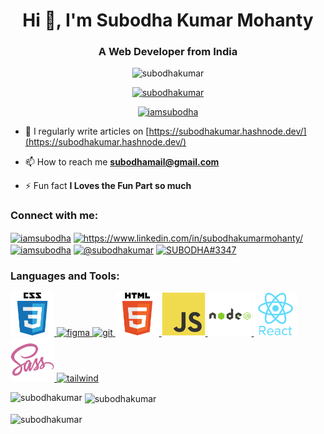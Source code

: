 <h1 align="center">Hi 👋, I'm Subodha Kumar Mohanty</h1>
<h3 align="center">A Web Developer from India</h3>

<p align="center"> <img src="https://komarev.com/ghpvc/?username=subodhakumar&label=Profile%20views&color=0e75b6&style=flat" alt="subodhakumar" /> </p>

<p align="center"> <a href="https://github.com/ryo-ma/github-profile-trophy"><img src="https://github-profile-trophy.vercel.app/?username=subodhakumar" alt="subodhakumar" /></a> </p>

<p align="center"> <a href="https://twitter.com/iamsubodha" target="blank"><img src="https://img.shields.io/twitter/follow/iamsubodha?logo=twitter&style=for-the-badge" alt="iamsubodha" /></a> </p>

- 📝 I regularly write articles on [https://subodhakumar.hashnode.dev/](https://subodhakumar.hashnode.dev/)

- 📫 How to reach me **subodhamail@gmail.com**

- ⚡ Fun fact **I Loves the Fun Part so much**

<h3 align="left">Connect with me:</h3>
<p align="left">
<a href="https://twitter.com/iamsubodha" target="blank"><img align="center" src="https://raw.githubusercontent.com/rahuldkjain/github-profile-readme-generator/master/src/images/icons/Social/twitter.svg" alt="iamsubodha" height="60" width="60" /></a>
<a href="https://linkedin.com/in/https://www.linkedin.com/in/subodhakumarmohanty/" target="blank"><img align="center" src="https://raw.githubusercontent.com/rahuldkjain/github-profile-readme-generator/master/src/images/icons/Social/linked-in-alt.svg" alt="https://www.linkedin.com/in/subodhakumarmohanty/" height="60" width="60" /></a>
<a href="https://instagram.com/iamsubodha" target="blank"><img align="center" src="https://raw.githubusercontent.com/rahuldkjain/github-profile-readme-generator/master/src/images/icons/Social/instagram.svg" alt="iamsubodha" height="60" width="60" /></a>
<a href="https://hashnode.com/@subodhakumar" target="blank"><img align="center" src="https://raw.githubusercontent.com/rahuldkjain/github-profile-readme-generator/master/src/images/icons/Social/hashnode.svg" alt="@subodhakumar" height="60" width="60" /></a>
<a href="https://discord.gg/SUBODHA#3347" target="blank"><img align="center" src="https://raw.githubusercontent.com/rahuldkjain/github-profile-readme-generator/master/src/images/icons/Social/discord.svg" alt="SUBODHA#3347" height="60" width="60" /></a>
</p>

<h3 align="left">Languages and Tools:</h3>
<p align="left"> <a href="https://www.w3schools.com/css/" target="_blank" rel="noreferrer"> <img src="https://raw.githubusercontent.com/devicons/devicon/master/icons/css3/css3-original-wordmark.svg" alt="css3" width="70" height="70"/> </a> <a href="https://www.figma.com/" target="_blank" rel="noreferrer"> <img src="https://www.vectorlogo.zone/logos/figma/figma-icon.svg" alt="figma" width="70" height="70"/> </a> <a href="https://git-scm.com/" target="_blank" rel="noreferrer"> <img src="https://www.vectorlogo.zone/logos/git-scm/git-scm-icon.svg" alt="git" width="70" height="70"/> </a> <a href="https://www.w3.org/html/" target="_blank" rel="noreferrer"> <img src="https://raw.githubusercontent.com/devicons/devicon/master/icons/html5/html5-original-wordmark.svg" alt="html5" width="70" height="70"/> </a> <a href="https://developer.mozilla.org/en-US/docs/Web/JavaScript" target="_blank" rel="noreferrer"> <img src="https://raw.githubusercontent.com/devicons/devicon/master/icons/javascript/javascript-original.svg" alt="javascript" width="70" height="70"/> </a> <a href="https://nodejs.org" target="_blank" rel="noreferrer"> <img src="https://raw.githubusercontent.com/devicons/devicon/master/icons/nodejs/nodejs-original-wordmark.svg" alt="nodejs" width="70" height="70"/> </a> <a href="https://reactjs.org/" target="_blank" rel="noreferrer"> <img src="https://raw.githubusercontent.com/devicons/devicon/master/icons/react/react-original-wordmark.svg" alt="react" width="70" height="70"/> </a> <a href="https://sass-lang.com" target="_blank" rel="noreferrer"> <img src="https://raw.githubusercontent.com/devicons/devicon/master/icons/sass/sass-original.svg" alt="sass" width="70" height="70"/> </a> <a href="https://tailwindcss.com/" target="_blank" rel="noreferrer"> <img src="https://www.vectorlogo.zone/logos/tailwindcss/tailwindcss-icon.svg" alt="tailwind" width="70" height="70"/> </a> </p>

<p><img align="left" src="https://github-readme-stats.vercel.app/api/top-langs?username=subodhakumar&show_icons=true&locale=en&layout=compact" alt="subodhakumar" /></p>

<p>&nbsp;<img align="center" src="https://github-readme-stats.vercel.app/api?username=subodhakumar&show_icons=true&locale=en" alt="subodhakumar" /></p>

<p><img align="center" src="https://github-readme-streak-stats.herokuapp.com/?user=subodhakumar&" alt="subodhakumar" /></p>

